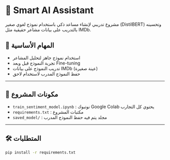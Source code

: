# 🤖 Smart AI Assistant

مشروع تدريبي لإنشاء مساعد ذكي باستخدام نموذج لغوي صغير (DistilBERT) وتحسينه بالتدريب على بيانات مشاعر حقيقية مثل IMDb.

## 🚀 المهام الأساسية

- استخدام نموذج جاهز لتحليل المشاعر
- تجربة النموذج قبل وبعد Fine-tuning
- تدريب النموذج على بيانات IMDb (عينة صغيرة)
- حفظ النموذج المدرب لاستخدام لاحق

---

## 📁 مكونات المشروع

- `train_sentiment_model.ipynb` : نوتبوك Google Colab يحتوي كل التجارب
- `requirements.txt` : مكتبات المشروع
- `saved_model/` : مجلد يتم فيه حفظ النموذج المدرب

---

## 🛠️ المتطلبات

```bash
pip install -r requirements.txt
